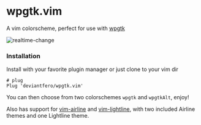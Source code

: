 # wpgtk.vim
A vim colorscheme, perfect for use with [wpgtk](https://github.com/deviantfero/wpgtk)

![realtime-change](https://i.imgur.com/LuzhDH9.gif)

### Installation

Install with your favorite plugin manager or just clone to your vim dir

```
# plug
Plug 'deviantfero/wpgtk.vim'
```
You can then choose from two colorschemes `wpgtk` and `wpgtkAlt`, enjoy!

Also has support for [vim-airline](https://github.com/vim-airline/vim-airline) and
[vim-lightline](https://github.com/itchyny/lightline.vim), with two included Airline themes and
one Lightline theme.
